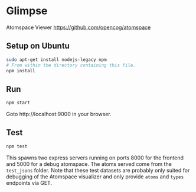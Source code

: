 Glimpse
================

Atomspace Viewer
https://github.com/opencog/atomspace

Setup on Ubuntu
--------
```sh
sudo apt-get install nodejs-legacy npm
# From within the directory containing this file.
npm install
```

Run
---
```sh
npm start
```

Goto http://localhost:9000 in your browser.

Test
----

```sh
npm test
```

This spawns two express servers running on ports 8000 for the frontend and 5000 for a debug atomspace. The atoms served come from the `test_jsons` folder. Note that these test datasets are probably only suited for debugging of the Atomspace visualizer and only provide `atoms` and `types` endpoints via GET.